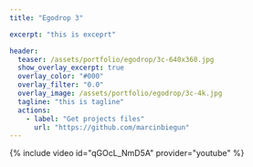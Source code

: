 ```yaml
---
title: "Egodrop 3"

excerpt: "this is exceprt"

header:
  teaser: /assets/portfolio/egodrop/3c-640x360.jpg
  show_overlay_excerpt: true
  overlay_color: "#000"
  overlay_filter: "0.0"
  overlay_image: /assets/portfolio/egodrop/3c-4k.jpg
  tagline: "this is tagline"
  actions:
    - label: "Get projects files"
      url: "https://github.com/marcinbiegun"
---
```


{% include video id="qGOcL_NmD5A" provider="youtube" %}